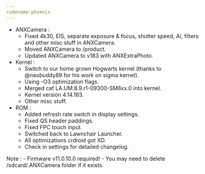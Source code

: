 ```yaml
---
codename:phoenix
---
```


- ANXCamera :
    - Fixed 4k30, EIS, separate exposure & focus, shutter speed, Ai, filters and other misc stuff in ANXCamera.
    - Moved ANXCamera to /product.
    - Updated ANXCamera to v183 with ANXExtraPhoto.
- Kernel :
    - Switch to our home grown Hogwarts kernel (thanks to @neobuddy89 for his work on sigma kernel).
    - Using -O3 optimization flags.
    - Merged caf LA.UM.8.9.r1-09300-SM6xx.0 into kernel.
    - Kernel version 4.14.183.
    - Other misc stuff.
- ROM :
    - Added refresh rate switch in display settings.
    - Fixed QS header paddings.
    - Fixed FPC touch input.
    - Switched back to Lawnchair Launcher.
    - All optimizations crdroid got XD.
    - Check in settings for detailed changelog.

Note :
    - Firmware v11.0.10.0 required!
    - You may need to delete /sdcard/.ANXCamera folder if it exists.